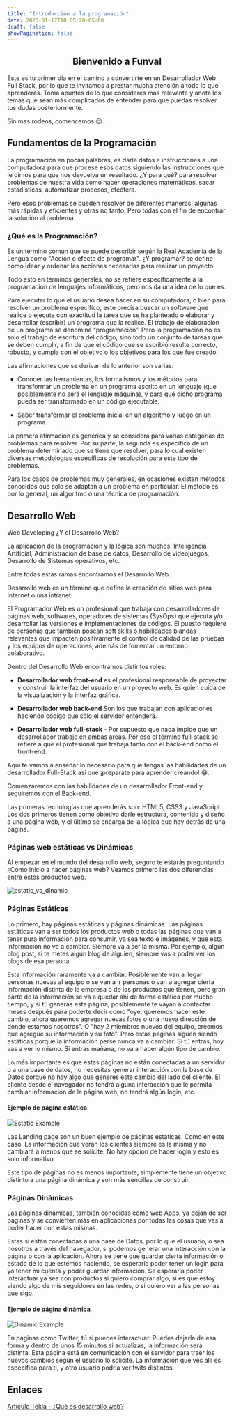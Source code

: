 ```yaml
---
title: "Introducción a la programación"
date: 2023-01-17T18:05:20-05:00
draft: false
showPagination: false
---
```


<h2 style="text-align: center">Bienvenido a Funval</h2>
Este es tu primer día en el camino a convertirte en un Desarrollador Web Full Stack, por lo que te invitamos a prestar mucha atención a todo lo que aprenderás. Toma apuntes de lo que consideres mas relevante y anota los temas que sean más complicados de entender para que puedas resolver tus dudas posteriormente.

Sin mas rodeos, comencemos 😉.

## Fundamentos de la Programación

La programación en pocas palabras, es darle datos e instrucciones a una computadora para que procese esos datos siguiendo las instrucciones que le dimos para que nos devuelva un resultado. ¿Y para qué? para resolver problemas de nuestra vida como hacer operaciones matemáticas, sacar estadísticas, automatizar procesos, etcétera.

Pero esos problemas se pueden resolver de diferentes maneras, algunas más rápidas y eficientes y otras no tanto. Pero todas con el fin de encontrar la solución al problema.

### ¿Qué es la Programación?

Es un término común que se puede describir según la Real Academia de la Lengua como "Acción o efecto de programar". ¿Y programar? se define como Idear y ordenar las acciones necesarias para realizar un proyecto.

Todo esto en términos generales, no se refiere específicamente a la programación de lenguajes informáticos, pero nos da una idea de lo que es.

Para ejecutar lo que el usuario desea hacer en su computadora, o bien para resolver un problema específico, este precisa buscar un software que realice o ejecute con exactitud la tarea que se ha planteado o elaborar y desarrollar (escribir) un programa que la realice. El trabajo de elaboración de un programa se denomina “programación”. Pero la programación no es solo el trabajo de escritura del código, sino todo un conjunto de tareas que se deben cumplir, a fin de que el código que se escribió resulte correcto, robusto, y cumpla con el objetivo o los objetivos para los que fue creado. 

Las afirmaciones que se derivan de lo anterior son varias: 

- Conocer las herramientas, los formalismos y los métodos para transformar un problema en un programa escrito en un lenguaje (que posiblemente no será el lenguaje máquina), y para qué dicho programa pueda ser transformado en un código ejecutable. 

- Saber transformar el problema inicial en un algoritmo y luego en un programa.

La primera afirmación es genérica y se considera para varias categorías de problemas para resolver. Por su parte, la segunda es específica de un problema determinado que se tiene que resolver, para lo cual existen diversas metodologías específicas de resolución para este tipo de problemas.

Para los casos de problemas muy generales, en ocasiones existen métodos conocidos que solo se adaptan a un problema en particular. El método es, por lo general, un algoritmo o una técnica de programación.

## Desarrollo Web

Web Developing
¿Y el Desarrollo Web?

La aplicación de la programación y la lógica son muchos: Inteligencia Artificial, Administración de base de datos, Desarrollo de videojuegos, Desarrollo de Sistemas operativos, etc.

Entre todas estas ramas encontramos el Desarrollo Web.

Desarrollo web es un término que define la creación de sitios web para Internet o una intranet.

El Programador Web es un profesional que trabaja con desarrolladores de páginas web, softwares, operadores de sistemas (SysOps) que ejecuta y/o desarrollar las versiones e implementaciones de códigos. El puesto requiere de personas que también posean soft skills o habilidades blandas relevantes que impacten positivamente el control de calidad de las pruebas y los equipos de operaciones; además de fomentar un entorno colaborativo. 

Dentro del Desarrollo Web encontramos distintos roles:

- **Desarrollador web front-end** es el profesional responsable de proyectar y construir la interfaz del usuario en un proyecto web. Es quien cuida de la visualización y la interfaz gráfica.

- **Desarrollador web back-end** Son los que trabajan con aplicaciones haciendo código que sólo el servidor entenderá.

- **Desarrollador web full-stack** - Por supuesto que nada impide que un desarrollador trabaje en ambas áreas. Por eso el término full-stack se refiere a que el profesional que trabaja tanto con el back-end como el front-end.

Aquí te vamos a enseñar lo necesario para que tengas las habilidades de un desarrollador Full-Stack así que ¡preparate para aprender creando! 😁.

Comenzaremos con las habilidades de un desarrollador Front-end y seguiremos con el Back-end.

Las primeras tecnologías que aprenderás son: HTML5, CSS3 y JavaScript. Los dos primeros tienen como objetivo darle estructura, contenido y diseño a una página web, y el último se encarga de la lógica que hay detrás de una página.

### Páginas web estáticas vs Dinámicas

Al empezar en el mundo del desarrollo web, seguro te estarás preguntando ¿Cómo inicio a hacer páginas web? Veamos primero las dos diferencias entre estos productos web.

![estatic_vs_dinamic](est_vs_din.webp)

### Páginas Estáticas

Lo primero, hay páginas estáticas y páginas dinámicas. Las páginas estáticas van a ser todos los productos web o todas las páginas que van a tener pura información para consumir, ya sea texto e imágenes, y que esta información no va a cambiar. Siempre va a ser la misma. Por ejemplo, algún blog post, si te metes algún blog de alguien, siempre vas a poder ver los blogs de esa persona.

Esta información raramente va a cambiar. Posiblemente van a llegar personas nuevas al equipo o se van a ir personas o van a agregar cierta información distinta de la empresa o de los productos que tienen, pero gran parte de la información se va a quedar ahí de forma estática por mucho tiempo, y si tú generas esta página, posiblemente te vayan a contactar meses después para poderte decir como "oye, queremos hacer este cambio, ahora
queremos agregar nuevas fotos o una nueva dirección de donde estamos nosotros". O "hay 2 miembros nuevos del equipo, creemos que agregue su información y su foto". Pero estas páginas siguen siendo estáticas porque la información perse nunca va a cambiar. Si tú entras, hoy vas a ver lo mismo. Si entras mañana, no va a haber algún tipo de cambio.

Lo más importante es que estas páginas no están conectadas a un servidor o a una base de datos, no necesitas generar interacción con la base de Datos porque no hay algo que generes este cambio del lado del cliente. El cliente desde el navegador no tendrá alguna interacción que le permita cambiar información de la página web, no tendrá algún login, etc.

#### Ejemplo de página estática

![Estatic Example](estatic_example.webp)

Las Landing page son un buen ejemplo de páginas estáticas. Como en este caso. La información que verán los clientes siempre es la misma y no cambiará a menos que se solicite. No hay opción de hacer login y esto es solo informativo.

Este tipo de páginas no es menos importante, simplemente tiene un objetivo distinto a una página dinámica y son más sencillas de construir.

### Páginas Dinámicas

Las páginas dinámicas, también conocidas como web Apps, ya dejan de ser páginas y se convierten más en aplicaciones por todas las cosas que vas a poder hacer con estas mismas.

Estas sí están conectadas a una base de Datos, por lo que el usuario, o sea nosotros a través del navegador, si podemos generar una interacción con la página o con la aplicación. Ahora se tiene que guardar cierta información o estado de lo que estemos haciendo, se esperaría poder tener un login para yo tener mi cuenta y poder guardar información. Se esperaría poder interactuar ya sea con productos si quiero comprar algo, si es que estoy viendo algo de mis seguidores en las redes, o si quiero ver a las personas que sigo.

#### Ejemplo de página dinámica

![Dinamic Example](dinamic_example.webp)

En páginas como Twitter, tú si puedes interactuar. Puedes dejarla de esa forma y dentro de unos 15 minutos si actualizas, la información será distinta. Esta página está en comunicación con el servidor para traer los nuevos cambios según el usuario lo solicite. La información que ves allí es específica para ti, y otro usuario podría ver twits distintos.

## Enlaces

[Articulo Tekla - ¿Qué es desarrollo web?](https://tekla.io/blog/que-es-desarrollo-web/)